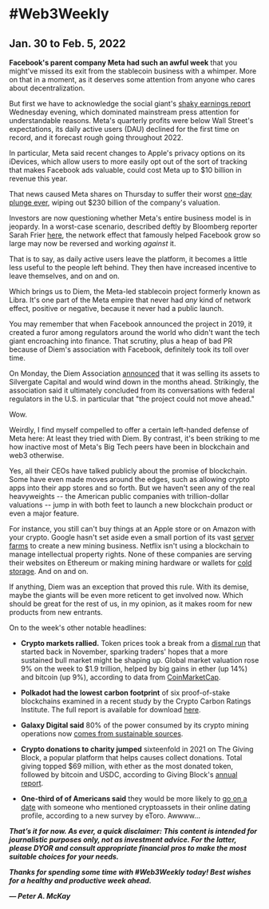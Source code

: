# #Web3Weekly

## Jan. 30 to Feb. 5, 2022

**Facebook's parent company Meta had such an awful week** that you might've missed its exit from the stablecoin business with a whimper. More on that in a moment, as it deserves some attention from anyone who cares about decentralization.

But first we have to acknowledge the social giant's [shaky earnings report](https://s21.q4cdn.com/399680738/files/doc_financials/2021/q4/FB-12.31.2021-Exhibit-99.1-Final.pdf) Wednesday evening, which dominated mainstream press attention for understandable reasons. Meta's quarterly profits were below Wall Street's expectations, its daily active users (DAU) declined for the first time on record, and it forecast rough going throughout 2022.

In particular, Meta said recent changes to Apple's privacy options on its iDevices, which allow users to more easily opt out of the sort of tracking that makes Facebook ads valuable, could cost Meta up to $10 billion in revenue this year.

That news caused Meta shares on Thursday to suffer their worst [one-day plunge ever](https://www.cnbc.com/2022/02/03/facebook-shares-plummet-22percent-after-reporting-weak-guidance.html), wiping out $230 billion of the company's valuation.

Investors are now questioning whether Meta's entire business model is in jeopardy. In a worst-case scenario, described deftly by Bloomberg reporter Sarah Frier [here](https://twitter.com/sarahfrier/status/1489275120094826496), the network effect that famously helped Facebook grow so large may now be reversed and working *against* it.

That is to say, as daily active users leave the platform, it becomes a little less useful to the people left behind. They then have increased incentive to leave themselves, and on and on.

Which brings us to Diem, the Meta-led stablecoin project formerly known as Libra. It's one part of the Meta empire that never had *any* kind of network effect, positive or negative, because it never had a public launch.

You may remember that when Facebook announced the project in 2019, it created a furor among regulators around the world who didn't want the tech giant encroaching into finance. That scrutiny, plus a heap of bad PR because of Diem's association with Facebook, definitely took its toll over time.

On Monday, the Diem Association [announced](https://www.prnewswire.com/news-releases/statement-by-diem-ceo-stuart-levey-on-the-sale-of-the-diem-groups-assets-to-silvergate-301471997.html) that it was selling its assets to Silvergate Capital and would wind down in the months ahead. Strikingly, the association said it ultimately concluded from its conversations with federal regulators in the U.S. in particular that "the project could not move ahead."

Wow.

Weirdly, I find myself compelled to offer a certain left-handed defense of Meta here: At least they tried with Diem. By contrast, it's been striking to me how inactive most of Meta's Big Tech peers have been in blockchain and web3 otherwise.

Yes, all their CEOs have talked publicly about the promise of blockchain. Some have even made moves around the edges, such as allowing crypto apps into their app stores and so forth. But we haven't seen any of the real heavyweights -- the American public companies with trillion-dollar valuations -- jump in with both feet to launch a new blockchain product or even a major feature.

For instance, you still can't buy things at an Apple store or on Amazon with your crypto. Google hasn't set aside even a small portion of its vast [server farms](https://www.google.com/about/datacenters/locations/) to create a new mining business. Netflix isn't using a blockchain to manage intellectual property rights. None of these companies are serving their websites on Ethereum or making mining hardware or wallets for [cold storage](https://www.investopedia.com/terms/c/cold-storage.asp). And on and on.

If anything, Diem was an exception that proved this rule. With its demise, maybe the giants will be even more reticent to get involved now. Which should be great for the rest of us, in my opinion, as it makes room for new products from new entrants.

On to the week's other notable headlines:

- **Crypto markets rallied.** Token prices took a break from a [dismal run](https://www.coindesk.com/markets/2022/01/31/stablecoins-won-crypto-markets-in-january-with-0-returns/) that started back in November, sparking traders' hopes that a more sustained bull market might be shaping up. Global market valuation rose 9% on the week to $1.9 trillion, helped by big gains in ether (up 14%) and bitcoin (up 9%), according to data from [CoinMarketCap](https://coinmarketcap.com/charts/).

- **Polkadot had the lowest carbon footprint** of six proof-of-stake blockchains examined in a recent study by the Crypto Carbon Ratings Institute. The full report is available for download [here](https://www.carbon-ratings.com/dl/pos-report-2022).

- **Galaxy Digital said** 80% of the power consumed by its crypto mining operations now [comes from sustainable sources](https://decrypt.co/91931/galaxy-sustainability).

- **Crypto donations to charity jumped** sixteenfold in 2021 on The Giving Block, a popular platform that helps causes collect donations. Total giving topped $69 million, with ether as the most donated token, followed by bitcoin and USDC, according to Giving Block's [annual report](https://thegivingblock.com/annual-report/).

- **One-third of of Americans said** they would be more likely to [go on a date](https://www.cnbc.com/2022/02/03/owning-crypto-may-make-you-more-desirable-on-the-dating-scene-study-finds.html) with someone who mentioned cryptoassets in their online dating profile, according to a new survey by eToro. Awwww...


__*That’s it for now. As ever, a quick disclaimer: This content is intended for journalistic purposes only, not as investment advice. For the latter, please DYOR and consult appropriate financial pros to make the most suitable choices for your needs.*__

__*Thanks for spending some time with #Web3Weekly today! Best wishes for a healthy and productive week ahead.*__

__*— Peter A. McKay*__
